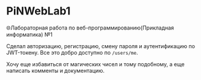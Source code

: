 # PiNWebLab1

🌐Лабораторная работа по веб-программированию(Прикладная информатика) №1

Сделал авторизацию, регистрацию, смену пароля и аутентификацию по JWT-токену.
Все это добро доступно по `/users/me`.

Хочу еще избавиться от магических чисел и тому подобному, а еще написать
комменты и документацию.
